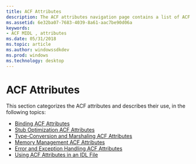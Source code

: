 ```yaml
---
title: ACF Attributes
description: The ACF attributes navigation page contains a list of ACF attribute categories and links to the attribute categories.
ms.assetid: 6e32ba07-7683-4039-8a61-aac7be90d06a
keywords:
- ACF MIDL , attributes
ms.date: 05/31/2018
ms.topic: article
ms.author: windowssdkdev
ms.prod: windows
ms.technology: desktop
---
```


# ACF Attributes

This section categorizes the ACF attributes and describes their use, in the following topics:

-   [Binding ACF Attributes](binding-acf-attributes.md)
-   [Stub Optimization ACF Attributes](stub-optimization-acf-attributes.md)
-   [Type-Conversion and Marshaling ACF Attributes](type-conversion-and-marshaling-acf-attributes.md)
-   [Memory Management ACF Attributes](memory-management-acf-attributes.md)
-   [Error and Exception Handling ACF Attributes](error-and-exception-handling-acf-attributes.md)
-   [Using ACF Attributes in an IDL File](using-acf-attributes-in-an-idl-file.md)

 

 




